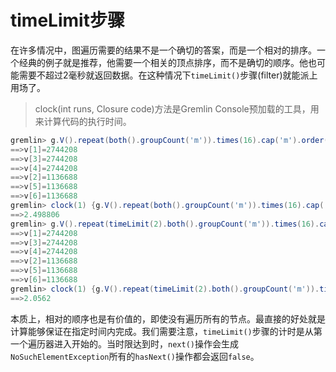 # timeLimit步骤

在许多情况中，图遍历需要的结果不是一个确切的答案，而是一个相对的排序。一个经典的例子就是推荐，他需要一个相关的顶点排序，而不是确切的顺序。他也可能需要不超过2毫秒就返回数据。在这种情况下`timeLimit()`步骤(filter)就能派上用场了。

> clock(int runs, Closure code)方法是Gremlin Console预加载的工具，用来计算代码的执行时间。

```groovy
gremlin> g.V().repeat(both().groupCount('m')).times(16).cap('m').order(local).by(values,decr).next()
==>v[1]=2744208
==>v[3]=2744208
==>v[4]=2744208
==>v[2]=1136688
==>v[5]=1136688
==>v[6]=1136688
gremlin> clock(1) {g.V().repeat(both().groupCount('m')).times(16).cap('m').order(local).by(values,decr).next()}
==>2.498806
gremlin> g.V().repeat(timeLimit(2).both().groupCount('m')).times(16).cap('m').order(local).by(values,decr).next()
==>v[1]=2744208
==>v[3]=2744208
==>v[4]=2744208
==>v[2]=1136688
==>v[5]=1136688
==>v[6]=1136688
gremlin> clock(1) {g.V().repeat(timeLimit(2).both().groupCount('m')).times(16).cap('m').order(local).by(values,decr).next()}
==>2.0562
```

本质上，相对的顺序也是有价值的，即使没有遍历所有的节点。最直接的好处就是计算能够保证在指定时间内完成。我们需要注意，`timeLimit()`步骤的计时是从第一个遍历器进入开始的。当时限达到时，`next()`操作会生成`NoSuchElementException`所有的`hasNext()`操作都会返回`false`。